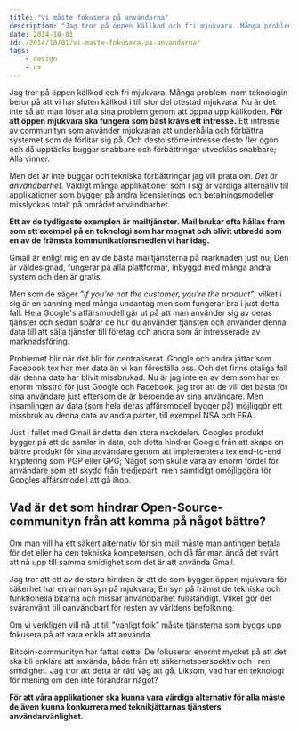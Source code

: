 ```yaml
---
title: "Vi måste fokusera på användarna"
description: "Jag tror på öppen källkod och fri mjukvara. Många problem inom teknologin beror på att vi har sluten källkod i till stor del otestad…"
date: 2014-10-01
id: /2014/10/01/vi-maste-fokusera-pa-anvandarna/
tags:
    - design
    - ux
---
```


Jag tror på öppen källkod och fri mjukvara. Många problem inom teknologin beror på att vi har sluten källkod i till stor del otestad mjukvara. Nu är det inte så att man löser alla sina problem genom att öppna upp källkoden. **För att öppen mjukvara ska fungera som bäst krävs ett intresse.** Ett intresse av communityn som använder mjukvaran att underhålla och förbättra systemet som de förlitar sig på. Och desto större intresse desto fler ögon och då upptäcks buggar snabbare och förbättringar utvecklas snabbare; Alla vinner.

Men det är inte buggar och tekniska förbättringar jag vill prata om. _Det är användbarhet._ Väldigt många applikationer som i sig är värdiga alternativ till applikationer som bygger på andra licensierings och betalningsmodeller misslyckas totalt på området användbarhet.

**Ett av de tydligaste exemplen är mailtjänster. Mail brukar ofta hållas fram som ett exempel på en teknologi som har mognat och blivit utbredd som en av de främsta kommunikationsmedlen vi har idag.**

Gmail är enligt mig en av de bästa mailtjänsterna på marknaden just nu; Den är väldesignad, fungerar på alla plattformar, inbyggd med många andra system och den är gratis.

Men som de säger _"If you're not the customer, you're the product"_, vilket i sig är en sanning med många undantag men som fungerar bra i just detta fall. Hela Google's affärsmodell går ut på att man använder sig av deras tjänster och sedan spårar de hur du använder tjänsten och använder denna data till att sälja tjänster till företag och andra som är intresserade av marknadsföring.

Problemet blir när det blir för centraliserat. Google och andra jättar som Facebook tex har mer data än vi kan föreställa oss. Och det finns otaliga fall där denna data har blivit missbrukad. Nu är jag inte en av dem som har en enorm misstro för just Google och Facebook, jag tror att de vill det bästa för sina användare just eftersom de är beroende av sina användare. Men insamlingen av data (som hela deras affärsmodell bygger på) möjliggör ett missbruk av denna data av andra parter, till exempel NSA och FRA.

Just i fallet med Gmail är detta den stora nackdelen. Googles produkt bygger på att de samlar in data, och detta hindrar Google från att skapa en bättre produkt för sina användare genom att implementera tex end-to-end kryptering som PGP eller GPG; Något som skulle vara av enorm fördel för användare som ett skydd från tredjepart, men samtidigt omöjliggöra för Googles affärsmodell att gå ihop.

## Vad är det som hindrar Open-Source-communityn från att komma på något bättre?

Om man vill ha ett säkert alternativ för sin mail måste man antingen betala för det eller ha den tekniska kompetensen, och då får man ändå det svårt att nå upp till samma smidighet som det är att använda Gmail.

Jag tror att ett av de stora hindren är att de som bygger öppen mjukvara för säkerhet har en annan syn på mjukvara; En syn på främst de tekniska och funktionella bitarna och missar användbarhet fullständigt. Vilket gör det svåranvänt till oanvändbart för resten av världens befolkning.

Om vi verkligen vill nå ut till "vanligt folk" måste tjänsterna som byggs upp fokusera på att vara enkla att använda.

Bitcoin-communityn har fattat detta. De fokuserar enormt mycket på att det ska bli enklare att använda, både från ett säkerhetsperspektiv och i ren smidighet. Jag tror att detta är rätt väg att gå. Liksom, vad har en teknologi för mening om den inte förändrar något?

**För att våra applikationer ska kunna vara värdiga alternativ för alla måste de även kunna konkurrera med teknikjättarnas tjänsters användarvänlighet.**
